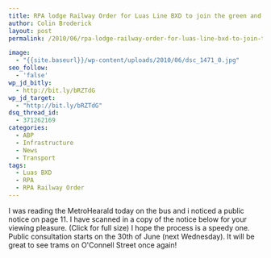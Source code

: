 ```yaml
---
title: RPA lodge Railway Order for Luas Line BXD to join the green and red line
author: Colin Broderick
layout: post
permalink: /2010/06/rpa-lodge-railway-order-for-luas-line-bxd-to-join-the-green-and-red-line/

image:
  - "{{site.baseurl}}/wp-content/uploads/2010/06/dsc_1471_0.jpg"
seo_follow:
  - 'false'
wp_jd_bitly:
  - http://bit.ly/bRZTdG
wp_jd_target:
  - "http://bit.ly/bRZTdG"
dsq_thread_id:
  - 371262169
categories:
  - ABP
  - Infrastructure
  - News
  - Transport
tags:
  - Luas BXD
  - RPA
  - RPA Railway Order
---
```

I was reading the MetroHearald today on the bus and i noticed a public notice on page 11. I have scanned in a copy of the notice below for your viewing pleasure. (Click for full size) I hope the process is a speedy one. Public consultation starts on the 30th of June (next Wednesday). It will be great to see trams on O'Connell Street once again!



